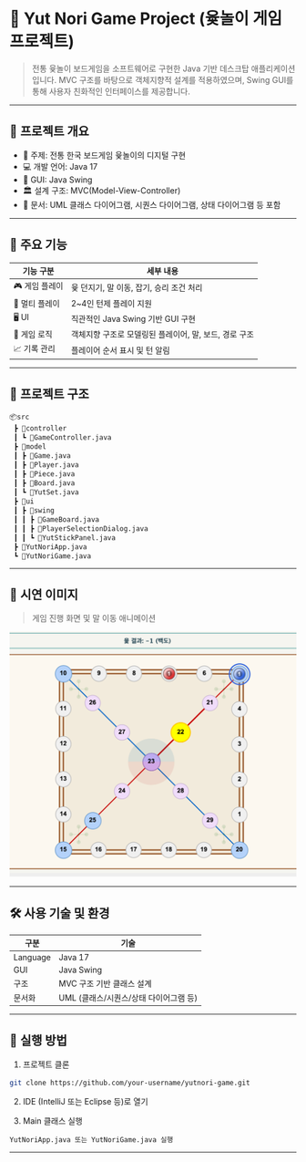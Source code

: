 # 🎲 Yut Nori Game Project (윷놀이 게임 프로젝트)

> 전통 윷놀이 보드게임을 소프트웨어로 구현한 Java 기반 데스크탑 애플리케이션입니다. MVC 구조를 바탕으로 객체지향적 설계를 적용하였으며, Swing GUI를 통해 사용자 친화적인 인터페이스를 제공합니다.

---

## 📌 프로젝트 개요

* 🧩 주제: 전통 한국 보드게임 윷놀이의 디지털 구현
* 💻 개발 언어: Java 17
* 🎨 GUI: Java Swing
* 🏛️ 설계 구조: MVC(Model-View-Controller)
* 📄 문서: UML 클래스 다이어그램, 시퀀스 다이어그램, 상태 다이어그램 등 포함

---

## 🚀 주요 기능

| 기능 구분     | 세부 내용                            |
| --------- | -------------------------------- |
| 🎮 게임 플레이 | 윷 던지기, 말 이동, 잡기, 승리 조건 처리        |
| 👥 멀티 플레이 | 2\~4인 턴제 플레이 지원                  |
| 🖥️ UI    | 직관적인 Java Swing 기반 GUI 구현        |
| 🧠 게임 로직  | 객체지향 구조로 모델링된 플레이어, 말, 보드, 경로 구조 |
| 📈 기록 관리  | 플레이어 순서 표시 및 턴 알림                |

---

## 🧱 프로젝트 구조

```
📦src
 ┣ 📂controller
 ┃ ┗ 📜GameController.java
 ┣ 📂model
 ┃ ┣ 📜Game.java
 ┃ ┣ 📜Player.java
 ┃ ┣ 📜Piece.java
 ┃ ┣ 📜Board.java
 ┃ ┗ 📜YutSet.java
 ┣ 📂ui
 ┃ ┣ 📂swing
 ┃ ┃ ┣ 📜GameBoard.java
 ┃ ┃ ┣ 📜PlayerSelectionDialog.java
 ┃ ┃ ┗ 📜YutStickPanel.java
 ┣ 📜YutNoriApp.java
 ┗ 📜YutNoriGame.java
```

---

## 📸 시연 이미지

> 게임 진행 화면 및 말 이동 애니메이션

<img src="./Images/ScreenshotSample01.png" >

---

## 🛠️ 사용 기술 및 환경

| 구분       | 기술                       |
| -------- | ------------------------ |
| Language | Java 17                  |
| GUI      | Java Swing               |
| 구조       | MVC 구조 기반 클래스 설계         |
| 문서화      | UML (클래스/시퀀스/상태 다이어그램 등) |

---

## 🧪 실행 방법

1. 프로젝트 클론

```bash
git clone https://github.com/your-username/yutnori-game.git
```

2. IDE (IntelliJ 또는 Eclipse 등)로 열기

3. Main 클래스 실행

```
YutNoriApp.java 또는 YutNoriGame.java 실행
```

---
